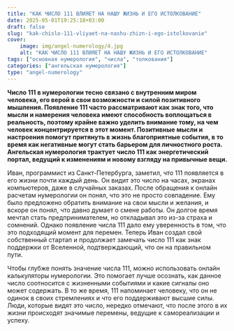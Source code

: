 ```yaml
---
title: "КАК ЧИСЛО 111 ВЛИЯЕТ НА НАШУ ЖИЗНЬ И ЕГО ИСТОЛКОВАНИЕ"
date: 2025-05-01T19:25:18+03:00
draft: false
slug: "kak-chislo-111-vliyaet-na-nashu-zhizn-i-ego-istolkovanie"
cover:
    image: img/angel-numerology/4.jpg
    alt: "КАК ЧИСЛО 111 ВЛИЯЕТ НА НАШУ ЖИЗНЬ И ЕГО ИСТОЛКОВАНИЕ"
tags: ["основная нумерология", "числа", "толкования"]
categories: ["ангельская нумерология"]
type: "angel-numerology"
---
```


**Число 111 в нумерологии тесно связано с внутренним миром человека, его верой в свои возможности и силой позитивного мышления. Появление 111 часто рассматривают как знак того, что мысли и намерения человека имеют способность воплощаться в реальность, поэтому крайне важно уделить внимание тому, на чем человек концентрируется в этот момент. Позитивные мысли и настроения помогут притянуть в жизнь благоприятные события, в то время как негативные могут стать барьером для личностного роста. Ангельская нумерология трактует число 111 как энергетический портал, ведущий к изменениям и новому взгляду на привычные вещи.**

Иван, программист из Санкт-Петербурга, заметил, что 111 появляется в его жизни почти каждый день. Он видит это число на часах, экранах компьютеров, даже в случайных заказах. После обращения к онлайн расчетам нумерологии он понял, что это не просто совпадение. Ему было предложено обратить внимание на свои мысли и желания, и вскоре он понял, что давно думает о смене работы. Он долгое время мечтал стать предпринимателем, но откладывал это из-за страха и сомнений. Однако появление числа 111 дало ему уверенность в том, что это подходящий момент для перемен. Теперь Иван создал свой собственный стартап и продолжает замечать число 111 как знак поддержки от Вселенной, подтверждающий, что он на правильном пути.

Чтобы глубже понять значение числа 111, можно использовать онлайн калькуляторы нумерологии. Это помогает лучше осознать, как данное число соотносится с жизненными событиями и какие сигналы оно может содержать. В то же время, 111 напоминает человеку, что он не одинок в своих стремлениях и что его поддерживают высшие силы. Люди, которые видят это число, нередко отмечают, что после этого в их жизни происходят значимые перемены, ведущие к самореализации и успеху.

